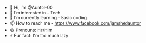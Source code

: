 - 👋 Hi, I’m @Auntor-00
- 👀 I’m interested in - Tech
- 🌱 I’m currently learning - Basic coding
- 📫 How to reach me - https://www.facebook.com/jamshedauntor
- 😄 Pronouns: He/Him 
- ⚡ Fun fact: I'm too much lazy

<!---
Auntor-00/Auntor-00 is a ✨ special ✨ repository because its `README.md` (this file) appears on your GitHub profile.
You can click the Preview link to take a look at your changes.
--->
